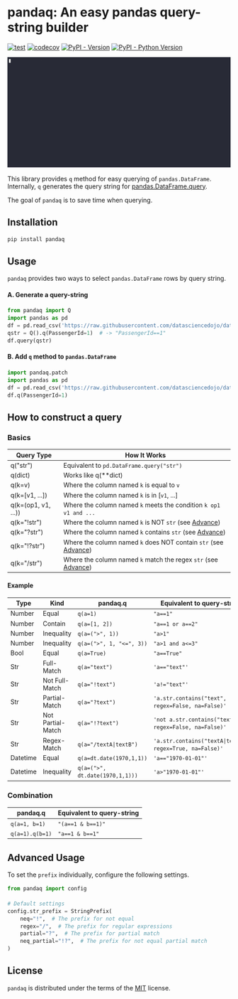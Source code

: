 # pandaq: An easy pandas query-string builder

[![test](https://github.com/eholic/pandaq/actions/workflows/test.yml/badge.svg)](https://github.com/eholic/pandaq/actions/workflows/test.yml)
[![codecov](https://codecov.io/gh/eholic/pandaq/graph/badge.svg?token=ZSTNMVJAAX)](https://codecov.io/gh/eholic/pandaq)
[![PyPI - Version](https://img.shields.io/pypi/v/pandaq.svg)](https://pypi.org/project/pandaq)
[![PyPI - Python Version](https://img.shields.io/pypi/pyversions/pandaq.svg)](https://pypi.org/project/pandaq)

![](./demo.gif)

This library provides `q` method for easy querying of `pandas.DataFrame`.
Internally, `q` generates the query string for [pandas.DataFrame.query](https://pandas.pydata.org/docs/reference/api/pandas.DataFrame.query.html).

The goal of `pandaq` is to save time when querying.

## Installation

```console
pip install pandaq
```

## Usage

`pandaq` provides two ways to select `pandas.DataFrame` rows by query string.

#### A. Generate a query-string

```python
from pandaq import Q
import pandas as pd
df = pd.read_csv('https://raw.githubusercontent.com/datasciencedojo/datasets/master/titanic.csv')
qstr = Q().q(PassengerId=1)  # -> "PassengerId==1"
df.query(qstr)
```

#### B. Add `q` method to `pandas.DataFrame`

```python
import pandaq.patch
import pandas as pd
df = pd.read_csv('https://raw.githubusercontent.com/datasciencedojo/datasets/master/titanic.csv')
df.q(PassengerId=1)
```

## How to construct a query

### Basics

| Query Type          | How It Works                                                                |
| ------------------- | --------------------------------------------------------------------------- |
| q("str")            | Equivalent to `pd.DataFrame.query("str")`                                   |
| q(dict)             | Works like q(\*\*dict)                                                      |
| q(k=v)              | Where the column named `k` is equal to `v`                                  |
| q(k=[v1, ...])      | Where the column named `k` is in [`v1`, ...]                                |
| q(k=(op1, v1, ...)) | Where the column named `k` meets the condition `k op1 v1 and ...`           |
| q(k="!str")         | Where the column named `k` is NOT `str` (see [Advance](#advance))           |
| q(k="?str")         | Where the column named `k` contains `str` (see [Advance](#advance))         |
| q(k="!?str")        | Where the column named `k` does NOT contain `str` (see [Advance](#advance)) |
| q(k="/str")         | Where the column named `k` match the regex `str` (see [Advance](#advance))  |

#### Example

| Type     | Kind              | pandaq.q                        | Equivalent to query-string                               |
| -------- | ----------------- | ------------------------------- | -------------------------------------------------------- |
| Number   | Equal             | `q(a=1)`                        | `"a==1"`                                                 |
| Number   | Contain           | `q(a=[1, 2])`                   | `"a==1 or a==2"`                                         |
| Number   | Inequality        | `q(a=(">", 1))`                 | `"a>1"`                                                  |
| Number   | Inequality        | `q(a=(">", 1, "<=", 3))`        | `"a>1 and a<=3"`                                         |
| Bool     | Equal             | `q(a=True)`                     | `"a==True"`                                              |
| Str      | Full-Match        | `q(a="text")`                   | `'a=="text"'`                                            |
| Str      | Not Full-Match    | `q(a="!text")`                  | `'a!="text"'`                                            |
| Str      | Partial-Match     | `q(a="?text")`                  | `'a.str.contains("text", regex=False, na=False)'`        |
| Str      | Not Partial-Match | `q(a="!?text")`                 | `'not a.str.contains("text", regex=False, na=False)'`    |
| Str      | Regex-Match       | `q(a="/textA\|textB")`          | `'a.str.contains("textA\|textB", regex=True, na=False)'` |
| Datetime | Equal             | `q(a=dt.date(1970,1,1))`        | `'a=="1970-01-01"'`                                      |
| Datetime | Inequality        | `q(a=(">", dt.date(1970,1,1)))` | `'a>"1970-01-01"'`                                       |

### Combination

| pandaq.q        | Equivalent to query-string |
| --------------- | -------------------------- |
| `q(a=1, b=1)`   | `"(a==1 & b==1)"`          |
| `q(a=1).q(b=1)` | `"a==1 & b==1"`            |

## Advanced Usage

To set the `prefix` individually, configure the following settings.

```python
from pandaq import config

# Default settings
config.str_prefix = StringPrefix(
    neq="!",  # The prefix for not equal
    regex="/",  # The prefix for regular expressions
    partial="?",  # The prefix for partial match
    neq_partial="!?",  # The prefix for not equal partial match
)
```

## License

`pandaq` is distributed under the terms of the [MIT](https://spdx.org/licenses/MIT.html) license.
